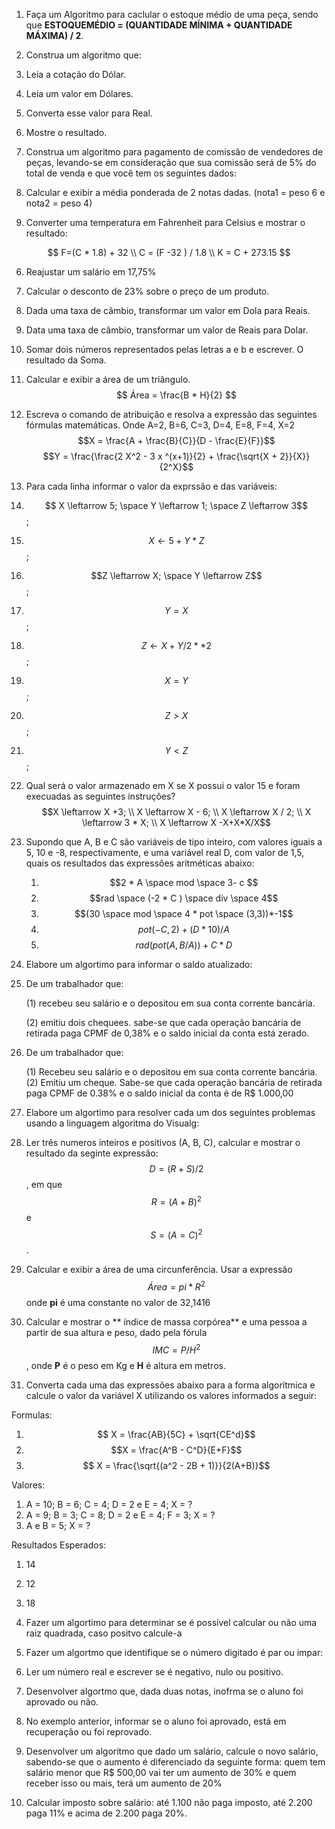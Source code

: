 1. Faça um Algoritmo para caclular o estoque médio de uma peça, sendo que **ESTOQUEMÉDIO = (QUANTIDADE MÍNIMA + QUANTIDADE MÁXIMA) / 2**.

2. Construa um algoritmo que:
  1. Leia a cotação do Dólar.
  2. Leia um valor em Dólares.
  3. Converta esse valor para Real.
  4. Mostre o resultado.

3. Construa um algoritmo para pagamento de comissão de vendedores de peças, levando-se em consideração que sua comissão será de 5% do total de venda e que você tem os seguintes dados:

4. Calcular e exibir a média ponderada de 2 notas dadas. (nota1 = peso 6 e nota2 = peso 4)

5. Converter uma temperatura em Fahrenheit para Celsius e mostrar o resultado:

 $$ 
 F=(C * 1.8) + 32 \\
 C = (F -32 ) / 1.8 \\
 K = C + 273.15
 $$

6. Reajustar um salário em 17,75%

7. Calcular o desconto de 23% sobre o preço de um produto.

8. Dada uma taxa de câmbio, transformar um valor em Dola para Reais.

9. Data uma taxa de câmbio, transformar um valor de Reais para Dolar.

10. Somar dois números representados pelas letras a e b e escrever. O resultado da Soma.

11. Calcular e exibir a área de um triângulo.
$$
Área = \frac{B * H}{2}
$$

12.  Escreva o comando de atribuição e resolva a expressão das seguintes fórmulas matemáticas. Onde A=2, B=6, C=3, D=4, E=8, F=4, X=2
 $$X = \frac{A + \frac{B}{C}}{D - \frac{E}{F}}$$   $$Y = \frac{\frac{2 X^2 - 3 x ^(x+1)}{2} + \frac{\sqrt{X + 2}}{X}}{2^X}$$ 

13. Para cada linha informar o valor da exprssão e das variáveis:
  1. $$ X \leftarrow 5; \space  Y \leftarrow 1; \space Z \leftarrow 3$$;
  2. $$X \leftarrow 5 + Y * Z$$;
  3. $$Z \leftarrow X; \space Y \leftarrow Z$$;
  4. $$Y = X$$;
  5. $$Z \leftarrow  X + Y / 2 ** 2$$;
  6. $$X = Y$$;
  7. $$ Z > X $$;
  8. $$Y < Z$$;

14. Qual será o valor armazenado em X se X possui o valor 15 e foram execuadas as seguintes instruções?
$$X \leftarrow X +3;  \\
X \leftarrow X - 6; \\
X \leftarrow X / 2; \\
X \leftarrow 3 * X; \\
X \leftarrow X -X+X*X/X$$

15. Supondo que A, B e C são variáveis de tipo inteiro, com valores iguais a 5, 10 e -8, respectivamente, e uma variável real D, com valor de 1,5, quais os resultados das expressões aritméticas abaixo:
     1. $$2 * A \space mod \space 3- c $$
     2. $$rad \space (-2 * C ) \space div \space 4$$
     3. $$(30 \space mod \space 4 * pot \space (3,3))*-1$$
     4. $$pot (-C, 2) + (D * 10) / A$$
     5. $$rad(pot(A,B/A))+C*D$$
   
16. Elabore um algortimo para informar o saldo atualizado:
  1. De um trabalhador que: 

      (1) recebeu seu salário e o depositou em sua conta corrente bancária.
  
      (2) emitiu dois chequees. sabe-se que cada operação bancária de retirada paga CPMF de 0,38% e o saldo inicial da conta está zerado.

  2. De um trabalhador que:

     (1) Recebeu seu salário e o depositou em sua conta corrente bancária.
     (2) Emitiu um cheque. Sabe-se que cada operação bancária de retirada paga CPMF de 0.38% e o saldo inicial da conta é de R$ 1.000,00
     
17. Elabore um algortimo para resolver cada um dos seguintes problemas usando a linguagem algoritma do Visualg:
   1. Ler três numeros inteiros e positivos (A, B, C), calcular e mostrar o resultado da seginte expressão: $$ D = (R + S) / 2$$, em que $$ R = (A + B)^2$$ e $$S=(A=C)^2$$.
   2. Calcular e exibir a área de uma circunferência. Usar a expressão $$ Área = pi * R^2$$ onde **pi** é uma constante no valor de 32,1416
   3. Calcular e mostrar o ** índice de massa corpórea** e uma pessoa a partir de sua altura e peso, dado pela fórula $$ IMC = P / H^2$$ , onde **P** é o peso  em Kg e **H** é altura em metros.

18. Converta cada uma das expressões abaixo para a forma algorítmica e calcule o valor da variável X utilizando os valores informados a seguir:

  Formulas:
  1. $$ X = \frac{AB}{5C} + \sqrt{CE^d}$$
  2. $$X = \frac{A^B - C^D}{E+F}$$
  3. $$ X = \frac{\sqrt{(a^2 - 2B + 1)}}{2(A+B)}$$

   Valores:
   1.  A = 10; B = 6; C = 4; D = 2 e E = 4; X = ?
   2.  A = 9; B = 3; C = 8; D = 2 e E = 4; F = 3; X = ?
   3.  A e B = 5; X = ?

   Resultados Esperados:
   1. 14
   2. 12
   3. 18

19. Fazer um algortimo para determinar se é possível calcular ou não uma raiz quadrada, caso positvo calcule-a

20. Fazer um algortmo que identifique se o número digitado é par ou impar:

21. Ler um número real e escrever se é negativo, nulo ou positivo.

22. Desenvolver algortmo que, dada duas notas, inofrma se o aluno foi aprovado ou não.
23. No exemplo anterior, informar se o aluno foi aprovado, está em recuperação ou foi reprovado.
24. Desenvolver um algoritmo que dado um salário, calcule o novo salário, sabendo-se que o aumento é diferenciado da seguinte forma: quem tem salário menor que R$ 500,00 vai ter um aumento de 30% e quem receber isso ou mais, terá um aumento de 20%
25. Calcular imposto sobre salário: até 1.100 não paga imposto, até 2.200 paga 11% e acima de 2.200 paga 20%.


